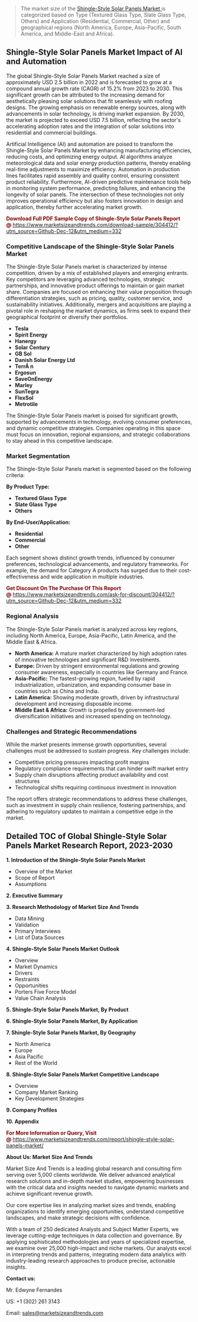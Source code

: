 <blockquote><p>The market size of the <a href="https://www.marketsizeandtrends.com/download-sample/304412/?utm_source=Github-Dec-12&amp;utm_medium=332" target="_blank">Shingle-Style Solar Panels Market </a>is categorized based on Type (Textured Glass Type, Slate Glass Type, Others) and Application (Residential, Commercial, Other) and geographical regions (North America, Europe, Asia-Pacific, South America, and Middle-East and Africa).</p></blockquote><p><h2>Shingle-Style Solar Panels Market Impact of AI and Automation</h2><p>The global Shingle-Style Solar Panels Market reached a size of approximately USD 2.5 billion in 2022 and is forecasted to grow at a compound annual growth rate (CAGR) of 15.2% from 2023 to 2030. This significant growth can be attributed to the increasing demand for aesthetically pleasing solar solutions that fit seamlessly with roofing designs. The growing emphasis on renewable energy sources, along with advancements in solar technology, is driving market expansion. By 2030, the market is projected to exceed USD 7.5 billion, reflecting the sector's accelerating adoption rates and the integration of solar solutions into residential and commercial buildings.</p><p>Artificial Intelligence (AI) and automation are poised to transform the Shingle-Style Solar Panels Market by enhancing manufacturing efficiencies, reducing costs, and optimizing energy output. AI algorithms analyze meteorological data and solar energy production patterns, thereby enabling real-time adjustments to maximize efficiency. Automation in production lines facilitates rapid assembly and quality control, ensuring consistent product reliability. Furthermore, AI-driven predictive maintenance tools help in monitoring system performance, predicting failures, and enhancing the longevity of solar panels. The intersection of these technologies not only improves operational efficiency but also fosters innovation in design and application, thereby further accelerating market growth.</p></p><p><strong><span style="color: #800000;">Download Full PDF Sample Copy of Shingle-Style Solar Panels Report @</span>&nbsp;</strong><a href="https://www.marketsizeandtrends.com/download-sample/304412/?utm_source=Github-Dec-12&amp;utm_medium=332">https://www.marketsizeandtrends.com/download-sample/304412/?utm_source=Github-Dec-12&amp;utm_medium=332</a></p><h3>Competitive Landscape of the Shingle-Style Solar Panels Market</h3><p>The Shingle-Style Solar Panels market is characterized by intense competition, driven by a mix of established players and emerging entrants. Key competitors are leveraging advanced technologies, strategic partnerships, and innovative product offerings to maintain or gain market share. Companies are focused on enhancing their value proposition through differentiation strategies, such as pricing, quality, customer service, and sustainability initiatives. Additionally, mergers and acquisitions are playing a pivotal role in reshaping the market dynamics, as firms seek to expand their geographical footprint or diversify their portfolios.</p><p><strong><p><ul><li>Tesla </li><li> Spirit Energy </li><li> Hanergy </li><li> Solar Century </li><li> GB Sol </li><li> Danish Solar Energy Ltd </li><li> TerrÃ n </li><li> Ergosun </li><li> SaveOnEnergy </li><li> Marley </li><li> SunTegra </li><li> FlexSol </li><li> Metrotile</p></li></ul></p></strong></p><p>The Shingle-Style Solar Panels market is poised for significant growth, supported by advancements in technology, evolving consumer preferences, and dynamic competitive strategies. Companies operating in this space must focus on innovation, regional expansions, and strategic collaborations to stay ahead in this competitive landscape.</p><h3>Market Segmentation</h3><p>The Shingle-Style Solar Panels market is segmented based on the following criteria:</p><p><strong>By Product Type:</strong></p><p><strong><p><ul><li>Textured Glass Type </li><li> Slate Glass Type </li><li> Others</p></li></ul></p></strong></p><p><strong>By End-User/Application:</strong></p><p><strong><p><ul><li>Residential </li><li> Commercial </li><li> Other</p></li></ul></p></strong></p><p>Each segment shows distinct growth trends, influenced by consumer preferences, technological advancements, and regulatory frameworks. For example, the demand for Category A products has surged due to their cost-effectiveness and wide application in multiple industries.</p><p><strong><span style="color: #800000;">Get Discount On The Purchase Of This Report @&nbsp;</span></strong><a href="https://www.marketsizeandtrends.com/ask-for-discount/304412/?utm_source=Github-Dec-12&amp;utm_medium=332">https://www.marketsizeandtrends.com/ask-for-discount/304412/?utm_source=Github-Dec-12&amp;utm_medium=332</a></p><h3>Regional Analysis</h3><p>The Shingle-Style Solar Panels market is analyzed across key regions, including North America, Europe, Asia-Pacific, Latin America, and the Middle East &amp; Africa.</p><ul><li><strong>North America:</strong> A mature market characterized by high adoption rates of innovative technologies and significant R&amp;D investments.</li><li><strong>Europe:</strong> Driven by stringent environmental regulations and growing consumer awareness, especially in countries like Germany and France.</li><li><strong>Asia-Pacific:</strong> The fastest-growing region, fueled by rapid industrialization, urbanization, and expanding consumer base in countries such as China and India.</li><li><strong>Latin America:</strong> Showing moderate growth, driven by infrastructural development and increasing disposable income.</li><li><strong>Middle East &amp; Africa:</strong> Growth is propelled by government-led diversification initiatives and increased spending on technology.</li></ul><h3>Challenges and Strategic Recommendations</h3><p>While the market presents immense growth opportunities, several challenges must be addressed to sustain progress. Key challenges include:</p><ul><li>Competitive pricing pressures impacting profit margins</li><li>Regulatory compliance requirements that can hinder swift market entry</li><li>Supply chain disruptions affecting product availability and cost structures</li><li>Technological shifts requiring continuous investment in innovation</li></ul><p>The report offers strategic recommendations to address these challenges, such as investment in supply chain resilience, fostering partnerships, and adhering to regulatory updates to maintain a competitive edge in the market.</p><h2>Detailed TOC of Global Shingle-Style Solar Panels Market Research Report, 2023-2030</h2><p><strong>1. Introduction of the Shingle-Style Solar Panels Market</strong></p><ul><li>Overview of the Market</li><li>Scope of Report</li><li>Assumptions&nbsp;</li></ul><p><strong>2. Executive Summary</strong></p><p><strong>3. Research Methodology of <strong>Market Size And Trends</strong></strong></p><ul><li>Data Mining</li><li>Validation</li><li>Primary Interviews</li><li>List of Data Sources&nbsp;</li></ul><p><strong>4. Shingle-Style Solar Panels Market Outlook</strong></p><ul><li>Overview</li><li>Market Dynamics</li><li>Drivers</li><li>Restraints</li><li>Opportunities</li><li>Porters Five Force Model</li><li>Value Chain Analysis&nbsp;</li></ul><p><strong>5. Shingle-Style Solar Panels Market, By Product</strong></p><p><strong>6. Shingle-Style Solar Panels Market, By Application</strong></p><p><strong>7. Shingle-Style Solar Panels Market, By Geography</strong></p><ul><li>North America</li><li>Europe</li><li>Asia Pacific</li><li>Rest of the World&nbsp;</li></ul><p><strong>8. Shingle-Style Solar Panels Market Competitive Landscape</strong></p><ul><li>Overview</li><li>Company Market Ranking</li><li>Key Development Strategies&nbsp;</li></ul><p><strong>9. Company Profiles</strong></p><p><strong>10. Appendix</strong></p><p><strong><span style="color: #800000;">For More Information or Query, Visit @&nbsp;</span></strong><a href="https://www.marketsizeandtrends.com/report/shingle-style-solar-panels-market/">https://www.marketsizeandtrends.com/report/shingle-style-solar-panels-market/</a></p><p></p><p><strong>About Us:&nbsp;Market Size And Trends</strong></p><p>Market Size And Trends&nbsp;is a leading global research and consulting firm serving over 5,000 clients worldwide. We deliver advanced analytical research solutions and in-depth market studies, empowering businesses with the critical data and insights needed to navigate dynamic markets and achieve significant revenue growth.</p><p>Our core expertise lies in analyzing market sizes and trends, enabling organizations to identify emerging opportunities, understand competitive landscapes, and make strategic decisions with confidence.</p><p>With a team of 250 dedicated Analysts and Subject Matter Experts, we leverage cutting-edge techniques in data collection and governance. By applying sophisticated methodologies and years of specialized expertise, we examine over 25,000 high-impact and niche markets. Our analysts excel in interpreting trends and patterns, integrating modern data analytics with industry-leading research approaches to produce precise, actionable insights.</p><p><strong>Contact us:</strong></p><p>Mr. Edwyne Fernandes</p><p>US: +1 (302) 261 3143</p><p>Email: <a href="mailto:sales@marketsizeandtrends.com">sales@marketsizeandtrends.com</a>&nbsp;</p>
